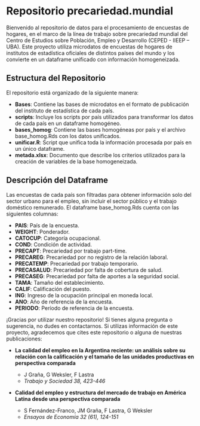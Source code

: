 # Repositorio precariedad.mundial

Bienvenido al repositorio de datos para el procesamiento de encuestas de hogares, en el marco de la línea de trabajo sobre precariedad mundial del Centro de Estudios sobre Población, Empleo y Desarrollo (CEPED - IIEEP – UBA). Este proyecto utiliza microdatos de encuestas de hogares de institutos de estadística oficiales de distintos países del mundo y los convierte en un dataframe unificado con información homogeneizada.

## Estructura del Repositorio

El repositorio está organizado de la siguiente manera:

- **Bases**: Contiene las bases de microdatos en el formato de publicación del instituto de estadística de cada país.
- **scripts**: Incluye los scripts por país utilizados para transformar los datos de cada país en un dataframe homogéneo.
- **bases_homog**: Contiene las bases homogéneas por país y el archivo base_homog.Rds con los datos unificados.
- **unificar.R**: Script que unifica toda la información procesada por país en un único dataframe.
- **metada.xlsx**: Documento que describe los criterios utilizados para la creación de variables de la base homogeneizada.

## Descripción del Dataframe

Las encuestas de cada país son filtradas para obtener información solo del sector urbano para el empleo, sin incluir el sector público y el trabajo doméstico remunerado. El dataframe base_homog.Rds cuenta con las siguientes columnas:

- **PAIS**: País de la encuesta.
- **WEIGHT**: Ponderador.
- **CATOCUP**: Categoría ocupacional.
- **COND**: Condición de actividad.
- **PRECAPT**: Precariedad por trabajo part-time.
- **PRECAREG**: Precariedad por no registro de la relación laboral.
- **PRECATEMP**: Precariedad por trabajo temporario.
- **PRECASALUD**: Precariedad por falta de cobertura de salud.
- **PRECASEG**: Precariedad por falta de aportes a la seguridad social.
- **TAMA**: Tamaño del establecimiento.
- **CALIF**: Calificación del puesto.
- **ING**: Ingreso de la ocupación principal en moneda local.
- **ANO**: Año de referencia de la encuesta.
- **PERIODO**: Período de referencia de la encuesta.

¡Gracias por utilizar nuestro repositorio! Si tienes alguna pregunta o sugerencia, no dudes en contactarnos. Si utilizas información de este proyecto, agradecemos que cites este repositorio o alguna de nuestras publicaciones:

- **La calidad del empleo en la Argentina reciente: un análisis sobre su relación con la calificación y el tamaño de las unidades productivas en perspectiva comparada**
  - J Graña, G Weksler, F Lastra
  - *Trabajo y Sociedad 38, 423-446*

- **Calidad del empleo y estructura del mercado de trabajo en América Latina desde una perspectiva comparada**
  - S Fernández-Franco, JM Graña, F Lastra, G Weksler
  - *Ensayos de Economía 32 (61), 124-151*

